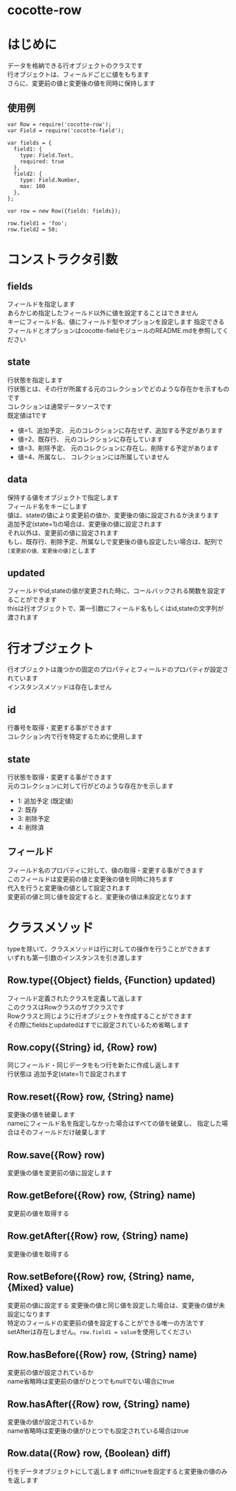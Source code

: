 cocotte-row
=====

# はじめに

データを格納できる行オブジェクトのクラスです  
行オブジェクトは、フィールドごとに値をもちます  
さらに、変更前の値と変更後の値を同時に保持します  

## 使用例

```
var Row = require('cocotte-row');
var Field = require('cocotte-field');

var fields = {
  field1: {
    type: Field.Text,
    required: true
  },
  field2: {
    type: Field.Number,
    max: 100
  },
};

var row = new Row({fields: fields});

row.field1 = 'foo';
row.field2 = 50;
```

# コンストラクタ引数

## fields

フィールドを指定します  
あらかじめ指定したフィールド以外に値を設定することはできません  
キーにフィールド名、値にフィールド型やオプションを設定します
指定できるフィールドとオプションはcocotte-fieldモジュールのREADME.mdを参照してください

## state

行状態を指定します  
行状態とは、その行が所属する元のコレクションでどのような存在かを示すものです  
コレクションは通常データソースです  
既定値は1です

  + 値=1、追加予定、 元のコレクションに存在せず、追加する予定があります
  + 値=2、既存行、   元のコレクションに存在しています
  + 値=3、削除予定、 元のコレクションに存在し、削除する予定があります
  + 値=4、所属なし、 コレクションには所属していません

## data

保持する値をオブジェクトで指定します  
フィールド名をキーにします  
値は、stateの値により変更前の値か、変更後の値に設定されるか決まります  
追加予定(state=1)の場合は、変更後の値に設定されます  
それ以外は、変更前の値に設定されます  
もし、既存行、削除予定、所属なしで変更後の値も設定したい場合は、配列で
`[変更前の値、変更後の値]`とします

## updated

フィールドやid,stateの値が変更された時に、コールバックされる関数を設定することができます  
thisは行オブジェクトで、第一引数にフィールド名もしくはid,stateの文字列が渡されます

# 行オブジェクト

行オブジェクトは幾つかの固定のプロパティとフィールドのプロパティが設定されています  
インスタンスメソッドは存在しません

## id

行番号を取得・変更する事ができます  
コレクション内で行を特定するために使用します

## state

行状態を取得・変更する事ができます  
元のコレクションに対して行がどのような存在かを示します

  + 1: 追加予定 (既定値)
  + 2: 既存
  + 3: 削除予定
  + 4: 削除済

## フィールド

フィールド名のプロパティに対して、値の取得・変更する事ができます  
このフィールドは変更前の値と変更後の値を同時に持ちます  
代入を行うと変更後の値として設定されます  
変更前の値と同じ値を設定すると、変更後の値は未設定となります

# クラスメソッド

typeを除いて、クラスメソッドは行に対しての操作を行うことができます  
いずれも第一引数のインスタンスを引き渡します

## Row.type({Object} fields, {Function} updated)

フィールド定義されたクラスを定義して返します  
このクラスはRowクラスのサブクラスです  
Rowクラスと同じように行オブジェクトを作成することができます  
その際にfieldsとupdatedはすでに設定されているため省略します


## Row.copy({String} id, {Row} row)

同じフィールド・同じデータをもつ行を新たに作成し返します  
行状態は 追加予定(state=1)で設定されます


## Row.reset({Row} row, {String} name)

変更後の値を破棄します  
nameにフィールド名を指定しなかった場合はすべての値を破棄し、
指定した場合はそのフィールドだけ破棄します


## Row.save({Row} row)

変更後の値を変更前の値に設定します


## Row.getBefore({Row} row, {String} name)

変更前の値を取得する


## Row.getAfter({Row} row, {String} name)

変更後の値を取得する


## Row.setBefore({Row} row, {String} name, {Mixed} value)

変更前の値に設定する  変更後の値と同じ値を設定した場合は、変更後の値が未設定になります  
特定のフィールドの変更前の値を設定することができる唯一の方法です  
setAfterは存在しません。`row.field1 = value`を使用してください


## Row.hasBefore({Row} row, {String} name)

変更前の値が設定されているか  
name省略時は変更前の値がひとつでもnullでない場合にtrue


## Row.hasAfter({Row} row, {String} name)

変更後の値が設定されているか  
name省略時は変更後の値がひとつでも設定されている場合はtrue


## Row.data({Row} row, {Boolean} diff)

行をデータオブジェクトにして返します
diffにtrueを設定すると変更後の値のみを返します
